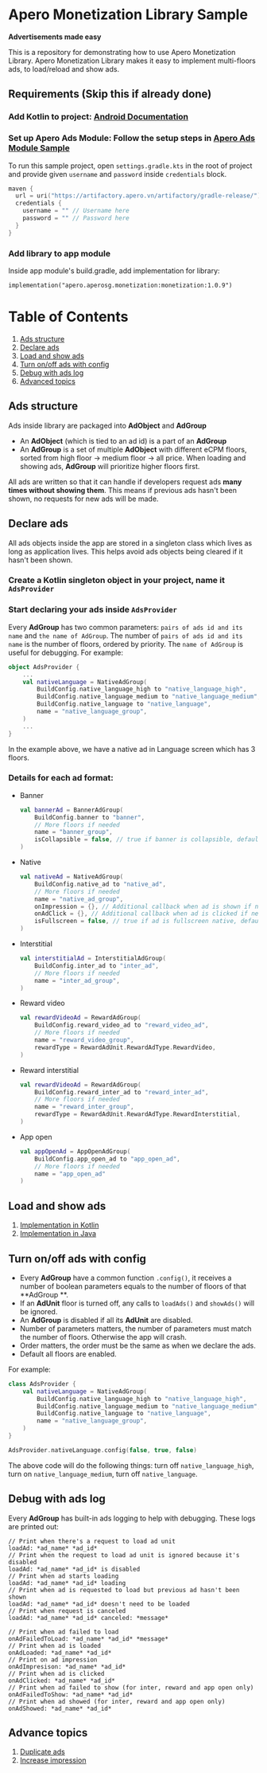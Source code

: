 Apero Monetization Library Sample
==================

**Advertisements made easy**

This is a repository for demonstrating how to use Apero Monetization Library.
Apero Monetization Library makes it easy to implement multi-floors ads, to load/reload and show ads.

## Requirements (Skip this if already done)

### Add Kotlin to project: [Android Documentation](https://developer.android.com/kotlin/add-kotlin#add)

### Set up Apero Ads Module: Follow the setup steps in [Apero Ads Module Sample](https://github.com/AperoVN/Apero-Sample-Module-Ads-V2)

To run this sample project, open ``settings.gradle.kts`` in the root of project and provide given ``username`` and ``password`` inside ``credentials`` block.
```kotlin
maven {
  url = uri("https://artifactory.apero.vn/artifactory/gradle-release/")
  credentials {
    username = "" // Username here
    password = "" // Password here
  }
}
```

### Add library to app module
Inside app module's build.gradle, add implementation for library:
```
implementation("apero.aperosg.monetization:monetization:1.0.9")
```

# Table of Contents

1. [Ads structure](#ads-structure)
2. [Declare ads](#declare-ads)
2. [Load and show ads](#load-and-show-ads)
2. [Turn on/off ads with config](#turn-onoff-ads-with-config)
3. [Debug with ads log](#debug-with-ads-log)
4. [Advanced topics](#advance-topics)

## Ads structure

Ads inside library are packaged into **AdObject** and **AdGroup**

- An **AdObject** (which is tied to an ad id) is a part of an **AdGroup**
- An **AdGroup** is a set of multiple **AdObject** with different eCPM floors, sorted from high floor &rarr; medium floor &rarr; all price. When
  loading and showing ads, **AdGroup** will prioritize higher floors first.

All ads are written so that it can handle if developers request ads **many times without showing them**.
This means if previous ads hasn't been shown, no requests for new ads will be made.

## Declare ads

All ads objects inside the app are stored in a singleton class which lives as long as application lives.
This helps avoid ads objects being cleared if it hasn't been shown.

### Create a Kotlin singleton object in your project, name it ``AdsProvider``

### Start declaring your ads inside ``AdsProvider``

Every **AdGroup** has two common parameters: ``pairs of ads id and its name`` and ``the name of AdGroup``.
The number of ``pairs of ads id and its name`` is the number of floors, ordered by priority.
The ``name of AdGroup`` is useful for debugging.
For example:

```kotlin
object AdsProvider {
    ...
    val nativeLanguage = NativeAdGroup(
        BuildConfig.native_language_high to "native_language_high",
        BuildConfig.native_language_medium to "native_language_medium",
        BuildConfig.native_language to "native_language",
        name = "native_language_group",
    )
    ...
}
```

In the example above, we have a native ad in Language screen which has 3 floors.

### Details for each ad format:

- Banner
    ```kotlin
    val bannerAd = BannerAdGroup(
        BuildConfig.banner to "banner",
        // More floors if needed
        name = "banner_group",
        isCollapsible = false, // true if banner is collapsible, default is false, can delete this line if it's false
    )
    ```
- Native
    ```kotlin
    val nativeAd = NativeAdGroup(
        BuildConfig.native_ad to "native_ad",
        // More floors if needed
        name = "native_ad_group",
        onImpression = {}, // Additional callback when ad is shown if needed, delete this line not used
        onAdClick = {}, // Additional callback when ad is clicked if needed, delete this line not used
        isFullscreen = false, // true if ad is fullscreen native, default is false, can delete this line if it's false
    )
    ```
- Interstitial
    ```kotlin
    val interstitialAd = InterstitialAdGroup(
        BuildConfig.inter_ad to "inter_ad",
        // More floors if needed
        name = "inter_ad_group",
    )
    ```
- Reward video
    ```kotlin
    val rewardVideoAd = RewardAdGroup(
        BuildConfig.reward_video_ad to "reward_video_ad",
        // More floors if needed
        name = "reward_video_group",
        rewardType = RewardAdUnit.RewardAdType.RewardVideo,
    )
    ```
- Reward interstitial
    ```kotlin
    val rewardVideoAd = RewardAdGroup(
        BuildConfig.reward_inter_ad to "reward_inter_ad",
        // More floors if needed
        name = "reward_inter_group",
        rewardType = RewardAdUnit.RewardAdType.RewardInterstitial,
    )
    ```
- App open
    ```kotlin
    val appOpenAd = AppOpenAdGroup(
        BuildConfig.app_open_ad to "app_open_ad",
        // More floors if needed
        name = "app_open_ad"
    )
    ```

## Load and show ads

1. [Implementation in Kotlin](./docs/KotlinImplementation.md)
2. [Implementation in Java](./docs/JavaImplementation.md)

## Turn on/off ads with config

- Every **AdGroup** have a common function ``.config()``, it receives a number of boolean parameters equals to the number of floors of that **AdGroup
  **.
- If an **AdUnit** floor is turned off, any calls to ``loadAds()`` and ``showAds()`` will be ignored.
- An **AdGroup** is disabled if all its **AdUnit** are disabled.
- Number of parameters matters, the number of parameters must match the number of floors. Otherwise the app will crash.
- Order matters, the order must be the same as when we declare the ads.
- Default all floors are enabled.

For example:

```kotlin
class AdsProvider {
    val nativeLanguage = NativeAdGroup(
        BuildConfig.native_language_high to "native_language_high",
        BuildConfig.native_language_medium to "native_language_medium",
        BuildConfig.native_language to "native_language",
        name = "native_language_group",
    )
}

AdsProvider.nativeLanguage.config(false, true, false)
```

The above code will do the following things: turn off ``native_language_high``, turn on ``native_language_medium``, turn off ``native_language``.

## Debug with ads log

Every **AdGroup** has built-in ads logging to help with debugging. These logs are printed out:

```text
// Print when there's a request to load ad unit
loadAd: *ad_name* *ad_id*
// Print when the request to load ad unit is ignored because it's disabled
loadAd: *ad_name* *ad_id* is disabled
// Print when ad starts loading
loadAd: *ad_name* *ad_id* loading
// Print when ad is requested to load but previous ad hasn't been shown
loadAd: *ad_name* *ad_id* doesn't need to be loaded
// Print when request is canceled
loadAd: *ad_name* *ad_id* canceled: *message*

// Print when ad failed to load
onAdFailedToLoad: *ad_name* *ad_id* *message*
// Print when ad is loaded
onAdLoaded: *ad_name* *ad_id*
// Print on ad impression
onAdImpresison: *ad_name* *ad_id*
// Print when ad is clicked
onAdClicked: *ad_name* *ad_id*
// Print when ad failed to show (for inter, reward and app open only)
onAdFailedToShow: *ad_name* *ad_id*
// Print when ad showed (for inter, reward and app open only)
onAdShowed: *ad_name* *ad_id*
```

## Advance topics

1. [Duplicate ads](./docs/AdvancedDuplicate.md)
2. [Increase impression](./docs/AdvanceIncreaseImpression.md)